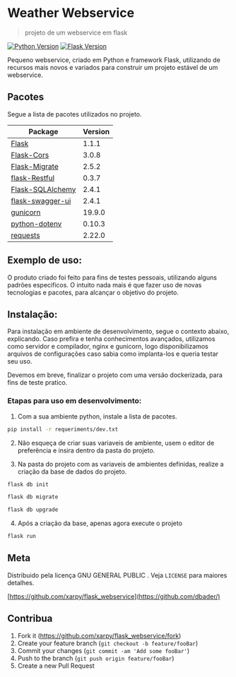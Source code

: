 # Weather Webservice
> projeto de um webservice em flask

[![Python Version][python-image]][python-url]
[![Flask Version][flask-image]][flask-url]

Pequeno webservice, criado em Python e framework Flask, utilizando de recursos mais novos e variados para construir um projeto estável de um webservice.

## Pacotes

Segue a lista de pacotes utilizados no projeto.

Package                                      | Version  |
---------------------------------------------| ---------|
[Flask][flask-url]                           | 1.1.1    |
[Flask-Cors][flask_cors-url]                 | 3.0.8    |
[Flask-Migrate][flask_migrate-url]           | 2.5.2    |
[flask-Restful][flask_restful-url]           | 0.3.7    |
[Flask-SQLAlchemy][flask_sqllchemy-url]      | 2.4.1    |
[flask-swagger-ui][flask_swagger_ui-url]     | 2.4.1    |
[gunicorn][gunicorn-url]                     | 19.9.0   |
[python-dotenv][python_dotenv-url]           | 0.10.3   |
[requests][requests-url]                     | 2.22.0   |


## Exemplo de uso:

O produto criado foi feito para fins de testes pessoais, utilizando alguns padrões especificos. O intuito nada mais é que fazer uso de novas tecnologias e pacotes, para alcançar o objetivo do projeto.


## Instalação:

Para instalação em ambiente de desenvolvimento, segue o contexto abaixo, explicando. Caso prefira e tenha conhecimentos avançados, utilizamos como servidor e compilador, nginx e gunicorn, logo disponibilizamos arquivos de configurações caso sabia como implanta-los e queria testar seu uso.

Devemos em breve, finalizar o projeto com uma versão dockerizada, para fins de teste pratico.

### Etapas para uso em desenvolvimento:
1. Com a sua ambiente python, instale a lista de pacotes.
```sh
pip install -r requeriments/dev.txt
```
2. Não esqueça de criar suas variaveis de ambiente, usem o editor de preferência e insira dentro da pasta do projeto.

3. Na pasta do projeto com as variaveis de ambientes definidas, realize a criação da base de dados do projeto.
```sh
flask db init
```
```sh
flask db migrate
```
```sh
flask db upgrade
```
4. Após a criação da base, apenas agora execute o projeto

```sh
flask run
```

## Meta

Distribuido pela licença GNU GENERAL PUBLIC . Veja ``LICENSE`` para maiores detalhes.

[https://github.com/xarpy/flask_webservice](https://github.com/dbader/)

## Contribua

1. Fork it (<https://github.com/xarpy/flask_webservice/fork>)
2. Create your feature branch (`git checkout -b feature/fooBar`)
3. Commit your changes (`git commit -am 'Add some fooBar'`)
4. Push to the branch (`git push origin feature/fooBar`)
5. Create a new Pull Request

<!-- Markdown link & img dfn's -->
[python-image]: https://img.shields.io/badge/python-v3.7-blue
[flask-image]: https://img.shields.io/badge/flask-v1.1.1-blue
[python-url]: https://www.python.org/downloads/release/python-374/
[flask-url]: https://flask.palletsprojects.com/en/1.1.x/
[flask_cors-url]: https://flask-cors.readthedocs.io/en/latest/
[flask_migrate-url]: https://flask-migrate.readthedocs.io/en/latest/
[flask_restful-url]: https://flask-restful.readthedocs.io/en/latest/
[python_dotenv-url]: https://github.com/theskumar/python-dotenv
[requests-url]: https://requests.kennethreitz.org/en/master/
[flask_sqllchemy-url]: https://flask-sqlalchemy.palletsprojects.com/en/2.x/
[gunicorn-url]: http://docs.gunicorn.org/en/latest/index.html
[marshmallow-url]: https://marshmallow.readthedocs.io/en/stable/index.html
[flask_swagger_ui-url]: https://github.com/sveint/flask-swagger-ui
